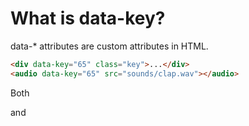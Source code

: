 # What is data-key?
data-* attributes are custom attributes in HTML.
```html
<div data-key="65" class="key">...</div>
<audio data-key="65" src="sounds/clap.wav"></audio>

```
Both <div> and <audio> share the same data-key="65".


👉 Think of data-key as a label that links the key on your keyboard → the <div> → the <audio>.

# <audio> is an HTML audio element.

It has a src = path to the sound file.

You never see it on screen, but JavaScript can .play() it when you press a key.

# What is window.addEventListener?

```javascript
window.addEventListener('keydown', Playing);

```

window = the browser window.

.addEventListener(event, function) = "When this event happens, run this function". 

keydown = event triggered when you press a keyboard key.

Playing = the function that runs.

# What is document.querySelector?

It finds one element in the HTML that matches a CSS selector.
```javascript
document.querySelector('.key') // finds first <div class="key">
document.querySelector('audio[data-key="65"]') // finds <audio data-key="65">
```

```javascript
    const audio = document.querySelector(`audio[data-key="${e.keyCode}"]`) //It means: “Find the <audio> where data-key="65".”
```

# What is happening here?
```javascript
const keys = document.querySelectorAll('.key');
keys.forEach(key => {
   key.addEventListener('transitionend', RemoveTransition);
})
```

document.querySelectorAll('.key') = find all divs with class "key". Divsss

.forEach = loop through each of them. I know 

.addEventListener('transitionend', RemoveTransition) = // Event, and function

“When the CSS animation (transform) ends, call RemoveTransition.”

RemoveTransition removes "playing" class so the glow goes away.

# What is addEventListener generally?

click → runs when you click something.

keydown → runs when a key is pressed.

transitionend → runs when a CSS animation finished

New concepts today:
- data-* attributes
- <kbd> tag
- querySelector / querySelectorAll
- addEventListener
- transitionend event
- classList.add/remove
